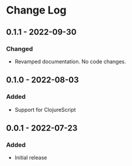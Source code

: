 # Change Log

## 0.1.1 - 2022-09-30

### Changed
- Revamped documentation. No code changes.
## 0.1.0 - 2022-08-03

### Added
- Support for ClojureScript

## 0.0.1 - 2022-07-23

### Added
- Initial release